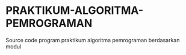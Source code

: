 # PRAKTIKUM-ALGORITMA-PEMROGRAMAN
Source code program praktikum algoritma pemrograman berdasarkan modul
